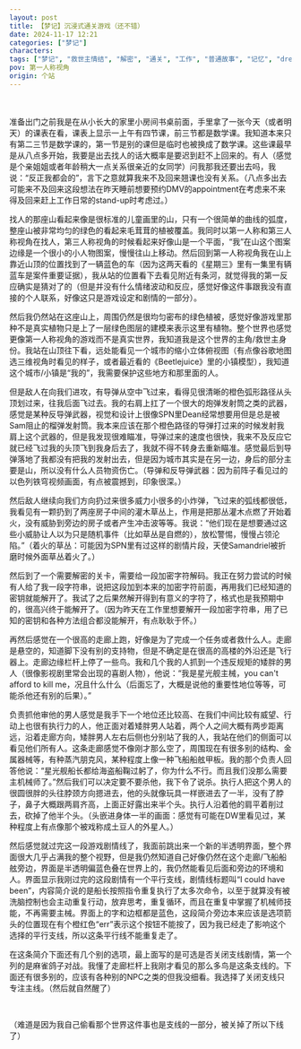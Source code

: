 ```yaml
---
layout: post
title: 【梦记】沉浸式通关游戏（还不错）
date: 2024-11-17 12:21
categories: ["梦记"]
characters: 
tags: ["梦记", "救世主情结", "解密", "通关", "工作", "普通故事", "记忆", "dreamwalk"]
pov: 第一人称视角
origin: 个站
---
```


<p style="color: #0000; text-indent: 2em">妈妈失踪了，我的第一反应是她自杀了。我和很多人一起到外面山上找她。</p>

准备出门之前我是在从小长大的家里小房间书桌前面，手里拿了一张今天（或者明天）的课表在看，课表上显示一上午有四节课，前三节都是数学课。我知道本来只有第二三节是数学课的，第一节是别的课但是临时也被换成了数学课。这些课最早是从八点多开始，我要是出去找人的话大概率是要迟到赶不上回来的。有人（感觉是个亲姐姐或者年龄稍大一点关系很亲近的女同学）问我那我还要出去吗，我说：“反正我都会的”，言下之意就算我来不及回来翘课也没有关系。（八点多出去可能来不及回来这段想法在昨天睡前想要预约DMV的appointment在考虑来不来得及回来赶上工作日常的stand-up时考虑过。）

找人的那座山看起来像是很标准的儿童画里的山，只有一个很简单的曲线的弧度，整座山被非常均匀的绿色的看起来毛茸茸的植被覆盖。我同时以第一人称和第三人称视角在找人，第三人称视角的时候看起来好像山是一个平面，“我”在山这个图案边缘是一个很小的小人物图案，慢慢往山上移动。然后回到第一人称视角我在山上靠近山顶的位置找到了一辆蓝色的车（因为这两天看的《星期三》里有一集里有辆蓝车是案件重要证据），我从站的位置看下去看见附近有条河，就觉得我的第一反应确实是猜对了的（但是并没有什么情绪波动和反应，感觉好像这件事跟我没有直接的个人联系，好像这只是游戏设定和剧情的一部分）。

然后我仍然站在这座山上，周围仍然是很均匀密布的绿色植被，感觉好像游戏里那种不是真实植物只是上了一层绿色图层的建模来表示这里有植物。整个世界也感觉更像第一人称视角的游戏而不是真实世界，我知道我是这个世界的主角/救世主身份。我站在山顶往下看，远处能看见一个城市的缩小立体俯视图（有点像谷歌地图选三维视角时看见的样子，或者最近看的《Beetlejuice》里的小镇模型），我知道这个城市/小镇是“我的”，我需要保护这些地方和那里面的人。

但是敌人在向我们进攻，有导弹从空中飞过来，看得见很清晰的橙色弧形路径从头顶划过来，往我后面飞过去。我的右肩上扛了一个很大的炮弹发射筒之类的武器，感觉是某种反导弹武器，视觉和设计上很像SPN里Dean经常想要用但是总是被Sam阻止的榴弹发射筒。我本来应该在那个橙色路径的导弹打过来的时候发射我肩上这个武器的，但是我发现很难瞄准，导弹过来的速度也很快，我来不及反应它就已经飞过我的头顶飞到我身后去了，我就不得不转身去重新瞄准。感觉最后到导弹落地了我都没有把我的发射出去，但是因为城市其实是在另一边，身后的部分主要是山，所以没有什么人员物资伤亡。（导弹和反导弹武器：因为前阵子看见过的以色列铁穹视频画面，有点被震撼到，印象很深。）

然后敌人继续向我们方向扔过来很多威力小很多的小炸弹，飞过来的弧线都很低，我看见有一颗扔到了两座房子中间的灌木草丛上，作用是把那丛灌木点燃了开始着火，没有威胁到旁边的房子或者产生冲击波等等。我说：“他们现在是想要通过这些小威胁让人以为只是随机事件（比如草丛是自燃的），放松警惕，慢慢占领沦陷。”（着火的草丛：可能因为SPN里有过这样的剧情片段，天使Samandriel被折磨时候外面草丛着火了。）

然后到了一个需要解密的关卡，需要给一段加密字符解码。我正在努力尝试的时候有人给了我一段字符串，说把这段加到本来的加密字符前面，再用我们已经知道的密钥就能解开了。我试了之后果然解开得到有意义的字符了，格式也是我预期中的，很高兴终于能解开了。（因为昨天在工作里想要解开一段加密字符串，用了已知的密钥和各种方法组合都没能解开，有点耿耿于怀。）

再然后感觉在一个很高的走廊上跑，好像是为了完成一个任务或者救什么人。走廊是悬空的，知道脚下没有别的支持物，但是不确定是在很高的高楼的外沿还是飞行器上。走廊边缘栏杆上停了一些鸟。我和几个我的人抓到一个违反规矩的矮胖的男人（很像影视剧里常会出现的喜剧人物），他说：“我是星光舰主械，you can't afford to kill me，况且什么什么（后面忘了，大概是说他的重要性地位等等，可能杀他还有别的后果）。”

负责抓他审他的男人感觉是我手下一个地位还比较高、在我们中间比较有威望、行动上也很有执行力的人，他正面对着矮胖男人站着，两个人之间大概有两步距离远，沿着走廊方向，矮胖男人左右后侧也分别站了我的人，我站在他们的侧面可以看见他们所有人。这条走廊感觉不像刚才那么空了，周围现在有很多别的结构、金属器械等，有种蒸汽朋克风，某种程度上像一种飞船船舷甲板。我的那个负责人回答他说：“星光舰船长都给海盗船鞠过躬了，你为什么不行。而且我们没那么需要主机械师了。”然后我们可以决定要不要杀他，我下令了说杀。执行人把这个男人的很圆很胖的头往脖颈方向摁进去，他的头就像玩具一样嵌进去了一半，没有了脖子，鼻子大概跟两肩齐高，上面正好露出来半个头。执行人沿着他的肩平着削过去，砍掉了他半个头。（头嵌进身体一半的画面：感觉有可能在DW里看见过，某种程度上有点像那个被戏称成土豆人的外星人。）

然后感觉就过完这一段游戏剧情线了，我面前跳出来一个新的半透明界面，整个界面很大几乎占满我的整个视野，但是我仍然知道自己好像仍然在这个走廊/飞船船舷旁边，界面是半透明偏蓝色叠在世界上的，我仍然能看见后面和旁边的环境和人。界面显示我刚过完的这段剧情有一个平行支线，剧情线标题叫“I could have been”，内容简介说的是船长按照指令重复执行了太多次命令，以至于就算没有被洗脑控制也会主动重复行动，放弃思考，重复循环，而且在重复中掌握了机械师技能，不再需要主械。界面上的字和边框都是蓝色，这段简介旁边本来应该是选项箭头的位置现在有个橙红色“err”表示这个按钮不能按了，因为我已经走了影响这个选择的平行支线，所以这条平行线不能重复走了。

在这条简介下面还有几个别的选项，最上面写的是可选是否关闭支线剧情，第一个列的是麻雀鸽子对战。我懂了走廊栏杆上我刚才看见的那么多鸟是这条支线的。下面还有很多别的，应该有各种别的NPC之类的但我没细看。我选择了关闭支线只专注主线。（然后就自然醒了）

<br>

（难道是因为我自己偷看那个世界这件事也是支线的一部分，被关掉了所以下线了）
